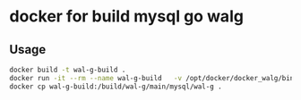 # docker for build mysql go walg

## Usage

```bash
docker build -t wal-g-build .
docker run -it --rm --name wal-g-build   -v /opt/docker/docker_walg/bin:/tmp/bin     wal-g-build  bash
docker cp wal-g-build:/build/wal-g/main/mysql/wal-g .
```